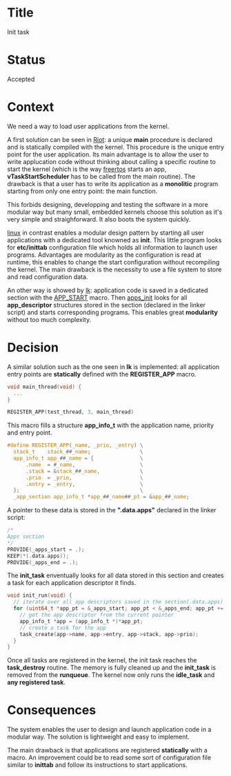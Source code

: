 # Title

Init task

# Status

Accepted

# Context

We need a way to load user applications from the kernel.

A first solution can be seen in [Riot](https://github.com/RIOT-OS/RIOT/blob/master/tests/minimal/main.c#L21): a unique **main** procedure is declared and is statically compiled with the kernel. This procedure is the unique entry point for the user application. Its main advantage is to allow the user to write applucation code without thinking about calling a specific routine to start the kernel (which is the way [freertos](https://github.com/FreeRTOS/FreeRTOS/blob/main/FreeRTOS-Plus/Demo/FreeRTOS_Plus_Reliance_Edge_and_CLI_Windows_Simulator/main.c#L76) starts an app, **vTaskStartScheduler** has to be called from the main routine). The drawback is that a user has to write its application as a **monolitic** program starting from only one entry point: the main function. 

This forbids designing, developping and testing the software in a more modular way but many small, embedded kernels choose this solution as it's very simple and straighforward. It also boots the system quickly.

[linux](https://elixir.bootlin.com/linux/latest/source/init/main.c#L1518) in contrast enables a modular design pattern by starting all user applications with a dedicated tool knowned as **init**. This little program looks for **etc/inittab** configuration file which holds all information to launch user programs. Advantages are modularity as the configuration is read at runtime, this enables to change the start configuration without recompiling the kernel. The main drawback is the necessity to use a file system to store and read configuration data.

An other way is showed by [lk](https://github.com/littlekernel/lk/blob/master/app/inetsrv/inetsrv.c#L211): application code is saved in a dedicated section with the [APP_START](https://github.com/littlekernel/lk/blob/master/app/include/app.h#L43) macro. Then [apps_init](https://github.com/littlekernel/lk/blob/master/app/app.c#L22) looks for all **app_descriptor** structures stored in the section (declared in the linker script) and starts corresponding programs. This enables great **modularity** without too much complexity.

# Decision

A similar solution such as the one seen in **lk** is implemented: all application entry points are **statically** defined with the **REGISTER_APP** macro.

```C
void main_thread(void) {
  ...
}

REGISTER_APP(test_thread, 3, main_thread)
```

This macro fills a structure **app_info_t** with the application name, priority and entry point. 

```C
#define REGISTER_APP(_name, _prio, _entry) \
  stack_t    stack_##_name;                \
  app_info_t app_##_name = {               \
      .name  = #_name,                     \
      .stack = &stack_##_name,             \
      .prio  = _prio,                      \
      .entry = _entry,                     \
  };                                       \
  _app_section app_info_t *app_##_name##_pt = &app_##_name;
```

A pointer to these data is stored in the **".data.apps"** declared in the linker script:

```C
/* 
Apps section
*/
PROVIDE(_apps_start = .);
KEEP(*(.data.apps));
PROVIDE(_apps_end = .);
```

The **init_task** enventually looks for all data stored in this section and creates a task for each application descriptor it finds.

```C
void init_run(void) {
  // iterate over all app descriptors saved in the section(.data.apps)
  for (uint64_t *app_pt = &_apps_start; app_pt < &_apps_end; app_pt += 1) {
    // get the app descriptor from the current pointer
    app_info_t *app = (app_info_t *)*app_pt;
    // create a task for the app
    task_create(app->name, app->entry, app->stack, app->prio);
  }
}
```

Once all tasks are registered in the kernel, the init task reaches the **task_destroy** routine. The memory is fully cleaned up and the **init_task** is removed from the **runqueue**. The kernel now only runs the **idle_task** and **any registered task**.

# Consequences

The system enables the user to design and launch application code in a modular way. The solution is lightweight and easy to implement.

The main drawback is that applications are registered **statically** with a macro. An improvement could be to read some sort of configuration file similar to **inittab** and follow its instructions to start applications.